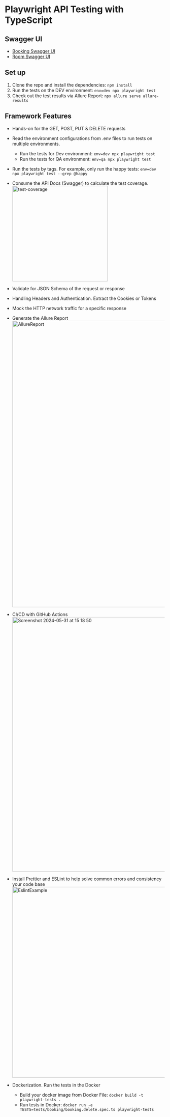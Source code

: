 # Playwright API Testing with TypeScript

## Swagger UI

- [Booking Swagger UI](https://automationintesting.online/booking/swagger-ui/index.html#/)
- [Room Swagger UI](https://automationintesting.online/room/swagger-ui/index.html#/)

## Set up

1. Clone the repo and install the dependencies: `npm install`
2. Run the tests on the DEV environment: `env=dev npx playwright test`
3. Check out the test results via Allure Report: `npx allure serve allure-results`

## Framework Features

- Hands-on for the GET, POST, PUT & DELETE requests

- Read the environment configurations from .env files to run tests on multiple environments.

  - Run the tests for Dev environment: `env=dev npx playwright test`
  - Run the tests for QA environment: `env=qa npx playwright test`

- Run the tests by tags. For example, only run the happy tests: `env=dev npx playwright test --grep @happy`

- Consume the API Docs (Swagger) to calculate the test coverage.
  <br><img width="300" alt="test-coverage" src="https://github.com/lengochoangminh/Playwright-TS-API-PoC/assets/29770042/a96f4f3c-d922-4d88-b9ad-ae7f11ceb565">

- Validate for JSON Schema of the request or response

- Handling Headers and Authentication. Extract the Cookies or Tokens

- Mock the HTTP network traffic for a specific response

- Generate the Allure Report
  <br><img width="900" alt="AllureReport" src="https://github.com/lengochoangminh/Playwright-TS-API-PoC/assets/29770042/56122a95-dccc-4e80-8c79-0068d22c2870">

- CI/CD with GitHub Actions
  <br><img width="800" alt="Screenshot 2024-05-31 at 15 18 50" src="https://github.com/lengochoangminh/Playwright-TypeScript-API-PoC/assets/29770042/3145eb29-a83f-4799-9eb2-c3eae9700183">

- Install Prettier and ESLint to help solve common errors and consistency your code base
  <br><img width="600" alt="EslintExample" src="https://github.com/lengochoangminh/Playwright-TS-API-PoC/assets/29770042/3d0e0378-7548-4916-bbfe-6ce68885ca38">

- Dockerization. Run the tests in the Docker
  - Build your docker image from Docker File: `docker build -t playwright-tests .`
  - Run tests in Docker: `docker run -e TESTS=tests/booking/booking.delete.spec.ts playwright-tests`
